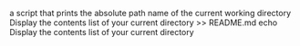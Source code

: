 a script that prints the absolute path name of the current working directory
Display the contents list of your current directory >> README.md
echo Display the contents list of your current directory
